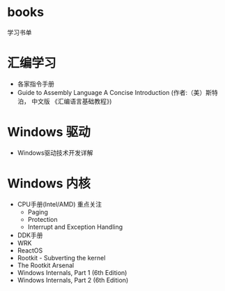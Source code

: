 # books

学习书单
# 汇编学习
- 各家指令手册
- Guide to Assembly Language A Concise Introduction (作者:（美）斯特泊， 中文版 《汇编语言基础教程》)

# Windows 驱动
- Windows驱动技术开发详解

# Windows 内核
- CPU手册(Intel/AMD) 重点关注
    - Paging
    - Protection
    - Interrupt and Exception Handling
- DDK手册
- WRK
- ReactOS
- Rootkit - Subverting the kernel
- The Rootkit Arsenal 
- Windows Internals, Part 1 (6th Edition)
- Windows Internals, Part 2 (6th Edition)
